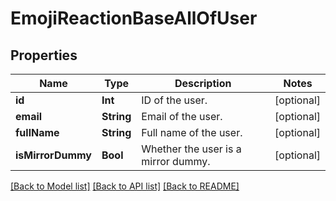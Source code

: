 # EmojiReactionBaseAllOfUser

## Properties
Name | Type | Description | Notes
------------ | ------------- | ------------- | -------------
**id** | **Int** | ID of the user.  | [optional] 
**email** | **String** | Email of the user.  | [optional] 
**fullName** | **String** | Full name of the user.  | [optional] 
**isMirrorDummy** | **Bool** | Whether the user is a mirror dummy.  | [optional] 

[[Back to Model list]](../README.md#documentation-for-models) [[Back to API list]](../README.md#documentation-for-api-endpoints) [[Back to README]](../README.md)



